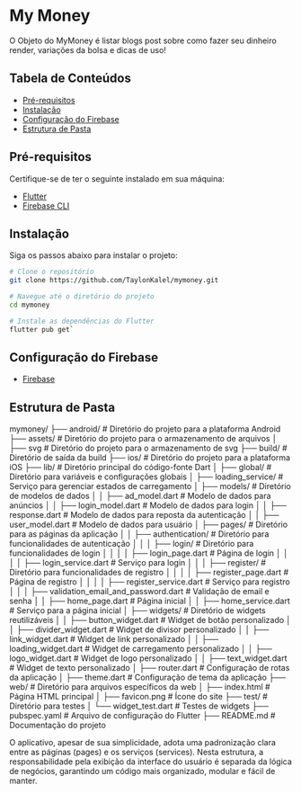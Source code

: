 # My Money

O Objeto do MyMoney é listar blogs post sobre como fazer seu dinheiro render, variações da bolsa e dicas de uso!

## Tabela de Conteúdos

- [Pré-requisitos](#pré-requisitos)
- [Instalação](#instalação)
- [Configuração do Firebase](#configuração-do-firebase)
- [Estrutura de Pasta](#estrutura-pasta)

## Pré-requisitos

Certifique-se de ter o seguinte instalado em sua máquina:

- [Flutter](https://flutter.dev/docs/get-started/install)
- [Firebase CLI](https://firebase.google.com/docs/cli)

## Instalação

Siga os passos abaixo para instalar o projeto:

```bash
# Clone o repositório
git clone https://github.com/TaylonKalel/mymoney.git

# Navegue até o diretório do projeto
cd mymoney

# Instale as dependências do Flutter
flutter pub get`
```

## Configuração do Firebase

- [Firebase](https://firebase.google.com/docs/flutter/setup?hl=pt-br&platform=web)


## Estrutura de Pasta

mymoney/
├── android/                               			# Diretório do projeto para a plataforma Android
├── assets/								   			# Diretório do projeto para o armazenamento de arquivos
│   ├── svg								   			# Diretório do projeto para o armazenamento de svg
├── build/                                 			# Diretório de saída da build
├── ios/                                   			# Diretório do projeto para a plataforma iOS
├── lib/                                   			# Diretório principal do código-fonte Dart
│   ├── global/                            			# Diretório para variáveis e configurações globais
│   ├── loading_service/                   			# Serviço para gerenciar estados de carregamento
│   ├── models/                            			# Diretório de modelos de dados
│   │   ├── ad_model.dart                  			# Modelo de dados para anúncios
│   │   ├── login_model.dart               			# Modelo de dados para login
│   │   ├── response.dart                    		# Modelo de dados para reposta da autenticação
│   │   ├── user_model.dart                			# Modelo de dados para usuário
│   ├── pages/                             			# Diretório para as páginas da aplicação
│   │   ├── authentication/                			# Diretório para funcionalidades de autenticação
│   │   │   ├── login/                     			# Diretório para funcionalidades de login
│   │   │   │   ├── login_page.dart        			# Página de login
│   │   │   │   ├── login_service.dart     			# Serviço para login
│   │   │   ├── register/                  			# Diretório para funcionalidades de registro
│   │   │   │   ├── register_page.dart     			# Página de registro
│   │   │   │   ├── register_service.dart  			# Serviço para registro
│   │   │   ├── validation_email_and_password.dart 	# Validação de email e senha
│   │   ├── home_page.dart                 			# Página inicial
│   │   ├── home_service.dart              			# Serviço para a página inicial
│   ├── widgets/                           			# Diretório de widgets reutilizáveis
│   │   ├── button_widget.dart             			# Widget de botão personalizado
│   │   ├── divider_widget.dart            			# Widget de divisor personalizado
│   │   ├── link_widget.dart               			# Widget de link personalizado
│   │   ├── loading_widget.dart            			# Widget de carregamento personalizado
│   │   ├── logo_widget.dart               			# Widget de logo personalizado
│   │   ├── text_widget.dart               			# Widget de texto personalizado
│   ├── router.dart                        			# Configuração de rotas da aplicação
│   ├── theme.dart                         			# Configuração de tema da aplicação
├── web/                                   			# Diretório para arquivos específicos da web
│   ├── index.html                         			# Página HTML principal
│   ├── favicon.png                        			# Ícone do site
├── test/                                  			# Diretório para testes
│   └── widget_test.dart                   			# Testes de widgets
├── pubspec.yaml                           			# Arquivo de configuração do Flutter
├── README.md                              			# Documentação do projeto


O aplicativo, apesar de sua simplicidade, adota uma padronização clara entre as páginas (pages) e os serviços (services). Nesta estrutura, a responsabilidade pela exibição da interface do usuário é separada da lógica de negócios, garantindo um código mais organizado, modular e fácil de manter.